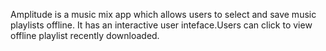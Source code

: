 Amplitude is a music mix app which allows users to select and save music playlists offline.
It has an interactive user inteface.Users can click to view offline playlist recently downloaded.